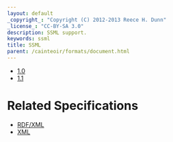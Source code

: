 ```yaml
---
layout: default
_copyright_: "Copyright (C) 2012-2013 Reece H. Dunn"
_license_: "CC-BY-SA 3.0"
description: SSML support.
keywords: ssml
title: SSML
parent: /cainteoir/formats/document.html
---
```


*  [1.0](ssml10)
*  [1.1](ssml11)

# Related Specifications

*  [RDF/XML](rdfxml)
*  [XML](xml)

